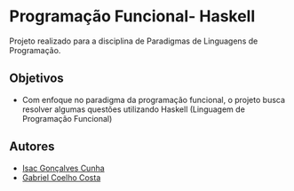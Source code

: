 # Programação Funcional- Haskell

Projeto realizado para a disciplina de Paradigmas de Linguagens de Programação. 

## Objetivos
- Com enfoque no paradigma da programação funcional, o projeto busca resolver algumas questões utilizando Haskell (Linguagem de Programação Funcional)

## Autores
* [Isac Gonçalves Cunha](https://github.com/Caquizeraa)
* [Gabriel Coelho Costa](https://github.com/gabrielzinCoelho)

